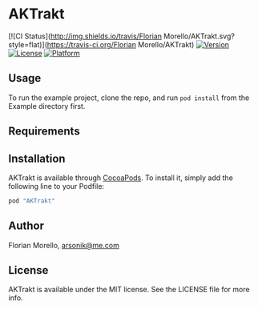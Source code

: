 # AKTrakt

[![CI Status](http://img.shields.io/travis/Florian Morello/AKTrakt.svg?style=flat)](https://travis-ci.org/Florian Morello/AKTrakt)
[![Version](https://img.shields.io/cocoapods/v/AKTrakt.svg?style=flat)](http://cocoapods.org/pods/AKTrakt)
[![License](https://img.shields.io/cocoapods/l/AKTrakt.svg?style=flat)](http://cocoapods.org/pods/AKTrakt)
[![Platform](https://img.shields.io/cocoapods/p/AKTrakt.svg?style=flat)](http://cocoapods.org/pods/AKTrakt)

## Usage

To run the example project, clone the repo, and run `pod install` from the Example directory first.

## Requirements

## Installation

AKTrakt is available through [CocoaPods](http://cocoapods.org). To install
it, simply add the following line to your Podfile:

```ruby
pod "AKTrakt"
```

## Author

Florian Morello, arsonik@me.com

## License

AKTrakt is available under the MIT license. See the LICENSE file for more info.
